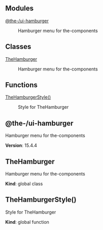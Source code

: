 <!--- Code generated by @the-/script-doc. DO NOT EDIT. -->

## Modules

<dl>
<dt><a href="#module_@the-/ui-hamburger">@the-/ui-hamburger</a></dt>
<dd><p>Hamburger menu for the-components</p>
</dd>
</dl>

## Classes

<dl>
<dt><a href="#TheHamburger">TheHamburger</a></dt>
<dd><p>Hamburger menu for the-components</p>
</dd>
</dl>

## Functions

<dl>
<dt><a href="#TheHamburgerStyle">TheHamburgerStyle()</a></dt>
<dd><p>Style for TheHamburger</p>
</dd>
</dl>

<a name="module_@the-/ui-hamburger"></a>

## @the-/ui-hamburger
Hamburger menu for the-components

**Version**: 15.4.4  
<a name="TheHamburger"></a>

## TheHamburger
Hamburger menu for the-components

**Kind**: global class  
<a name="TheHamburgerStyle"></a>

## TheHamburgerStyle()
Style for TheHamburger

**Kind**: global function
